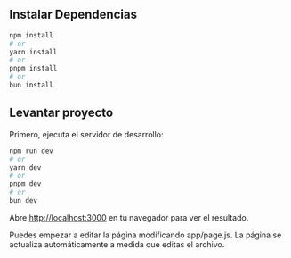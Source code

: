 
## Instalar Dependencias

```bash
npm install
# or
yarn install
# or
pnpm install
# or
bun install
```

## Levantar proyecto
Primero, ejecuta el servidor de desarrollo:

```bash
npm run dev
# or
yarn dev
# or
pnpm dev
# or
bun dev
```

Abre [http://localhost:3000](http://localhost:3000) en tu navegador para ver el resultado.

Puedes empezar a editar la página modificando app/page.js. La página se actualiza automáticamente a medida que editas el archivo.


